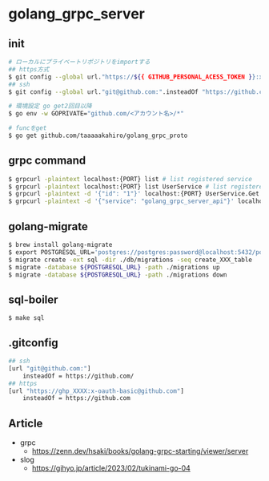 
# golang_grpc_server

## init
```sh
# ローカルにプライベートリポジトリをimportする
## https方式
$ git config --global url."https://${{ GITHUB_PERSONAL_ACESS_TOKEN }}:x-oauth-basic@github.com/".insteadOf "https://github.com/"
## ssh
$ git config --global url."git@github.com:".insteadOf "https://github.com/"

# 環境設定 go get2回目以降
$ go env -w GOPRIVATE="github.com/<アカウント名>/*"

# funcをget
$ go get github.com/taaaaakahiro/golang_grpc_proto

```

## grpc command
```sh
$ grpcurl -plaintext localhost:{PORT} list # list registered service
$ grpcurl -plaintext localhost:{PORT} list UserService # list registered method
$ grpcurl -plaintext -d '{"id": "1"}' localhost:{PORT} UserService.Get # method call
$ grpcurl -plaintext -d '{"service": "golang_grpc_server_api"}' localhost:{PORT} grpc.health.v1.Health.Check # health check
```

## golang-migrate
```sh
$ brew install golang-migrate
$ export POSTGRESQL_URL='postgres://postgres:password@localhost:5432/postgres?sslmode=disable'
$ migrate create -ext sql -dir ./db/migrations -seq create_XXX_table
$ migrate -database ${POSTGRESQL_URL} -path ./migrations up
$ migrate -database ${POSTGRESQL_URL} -path ./migrations down
```

## sql-boiler
```shell
$ make sql
```

## .gitconfig
```sh
## ssh
[url "git@github.com:"]
    insteadOf = https://github.com/
## https
[url "https://ghp_XXXX:x-oauth-basic@github.com"]
    insteadOf = https://github.com
```

## Article
 - grpc
   - https://zenn.dev/hsaki/books/golang-grpc-starting/viewer/server
 - slog
   - https://gihyo.jp/article/2023/02/tukinami-go-04